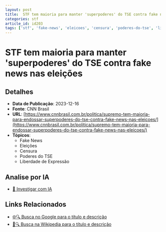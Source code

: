 ```yaml
---
layout: post
title:  STF tem maioria para manter 'superpoderes' do TSE contra fake news nas eleições
categories: stf
article_id: id203
tags: ['stf', 'fake-news', 'eleicoes', 'censura', 'poderes-do-tse', 'liberdade-de-expressao']
---
```


# STF tem maioria para manter 'superpoderes' do TSE contra fake news nas eleições

## Detalhes
- **Data de Publicação**: 2023-12-16
- **Fonte**: CNN Brasil
- **URL**: [https://www.cnnbrasil.com.br/politica/supremo-tem-maioria-para-endossar-superpoderes-do-tse-contra-fake-news-nas-eleicoes/](https://www.cnnbrasil.com.br/politica/supremo-tem-maioria-para-endossar-superpoderes-do-tse-contra-fake-news-nas-eleicoes/)
- **Tópicos**:
  - Fake News
  - Eleições
  - Censura
  - Poderes do TSE
  - Liberdade de Expressão

## Analise por IA
- [🤖 Investigar com IA](https://www.perplexity.ai/search?q=%22not%C3%ADcia%20artigo%20Brasil%22%20STF%20tem%20maioria%20para%20manter%20%27superpoderes%27%20do%20TSE%20contra%20fake%20news%20nas%20elei%C3%A7%C3%B5es%20CNN%20Brasil%202023-12-16)

## Links Relacionados
- [🌐🔍 Busca no Google para o título e descrição](https://www.google.com/search?q=%22not%C3%ADcia%20artigo%20Brasil%22%20STF%20tem%20maioria%20para%20manter%20%27superpoderes%27%20do%20TSE%20contra%20fake%20news%20nas%20elei%C3%A7%C3%B5es%20CNN%20Brasil%202023-12-16)
- [📖🔍 Busca na Wikipedia para o título e descrição](https://pt.wikipedia.org/w/index.php?search=%22not%C3%ADcia%20artigo%20Brasil%22%20STF%20tem%20maioria%20para%20manter%20%27superpoderes%27%20do%20TSE%20contra%20fake%20news%20nas%20elei%C3%A7%C3%B5es%20CNN%20Brasil%202023-12-16)

